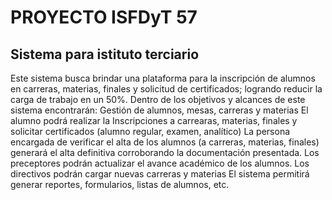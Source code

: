PROYECTO ISFDyT 57
==================
Sistema para istituto terciario
----------------------------------

Este sistema busca brindar una plataforma para la inscripción de alumnos en carreras, materias, finales y solicitud de certificados; logrando reducir la carga de trabajo en un 50%.
Dentro de los objetivos y alcances de este sistema encontrarán:
Gestión de alumnos, mesas, carreras y materias
El alumno podrá realizar la Inscripciones a carrearas, materias, finales y solicitar certificados (alumno regular, examen, analítico)
La persona encargada de verificar el alta de los alumnos (a carreras, materias, finales) generará el alta definitiva corroborando la documentación presentada.
Los preceptores podrán actualizar el avance académico de los alumnos.
Los directivos podrán cargar nuevas carreras y materias
El sistema permitirá generar reportes, formularios, listas de alumnos, etc.


